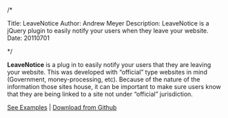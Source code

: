 /*

Title: LeaveNotice
Author: Andrew Meyer
Description: LeaveNotice is a jQuery plugin to easily notify your users when they leave your website.
Date: 20110701

*/

**LeaveNotice** is a plug in to easily notify your users that they are leaving your website. This was developed with “official” type websites in mind (Government, money-processing, etc). Because of the nature of the information those sites house, it can be important to make sure users know that they are being linked to a site not under “official” jurisdiction.

[See Examples](http://www.rewdy.com/tools-files/leaveNotice/example.html) | [Download from Github](http://github.com/rewdy/leaveNotice)